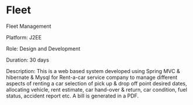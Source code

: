 # Fleet

Fleet Management

Platform: J2EE

Role: Design and Development

Duration: 30 days

Description: This is a web based system developed using Spring MVC & hibernate & Mysql for Rent-a-car service company to manage different aspects of renting a car selection of pick up & drop off point desired dates, allocating vehicle, rent estimate, car hand-over & return, car condition, fuel status, accident report etc. A bill is generated in a PDF.